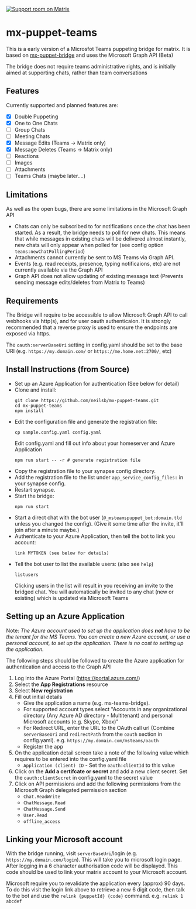 [![Support room on Matrix](https://img.shields.io/matrix/mx-puppet-bridge:sorunome.de.svg?label=%23mx-puppet-bridge%3Asorunome.de&logo=matrix&server_fqdn=sorunome.de)](https://matrix.to/#/#mx-puppet-bridge:sorunome.de)

# mx-puppet-teams
This is a early version of a Microsfot Teams puppeting bridge for matrix. It is based on [mx-puppet-bridge](https://github.com/Sorunome/mx-puppet-bridge) and uses the Microsoft Graph API (Beta)

The bridge does not require teams administrative rights, and is initially aimed at supporting chats, rather than team conversations

## Features

Currently supported and planned features are:

- [X] Double Puppeting
- [X] One to One Chats
- [ ] Group Chats
- [ ] Meeting Chats
- [X] Message Edits (Teams -> Matrix only)
- [X] Message Deletes (Teams -> Matrix only)
- [ ] Reactions
- [ ] Images
- [ ] Attachments
- [ ] Teams Chats (maybe later....)

## Limitations
As well as the open bugs, there are some limitations in the Microsoft Graph API

 - Chats can only be subscribed to for notifications once the chat has been started.  As a result, the bridge needs to poll for new chats.  This means that while messages in existing chats will be delivered almost instantly, new chats will only appear when polled for  (see config option `teams:newChatPollingPeriod`)
 - Attachments cannot currently be sent to MS Teams via Graph API.
 - Events (e.g. read receipts, presence, typing notificaions, etc) are not currently available via the Graph API
 - Graph API does not allow updating of existing message text  (Prevents sending message edits/deletes from Matrix to Teams)

## Requirements
The Bridge will require to be accessible to allow Microsoft Graph API to call webhooks via http(s), and for user oauth authenticaion.  It is strongly recommended that a reverse proxy is used to ensure the endpoints are exposed via https. 

The `oauth:serverBaseUri` setting in config.yaml should be set to the base URI  (e.g.  `https://my.domain.com/` or `https://me.home.net:2700/`, etc)


## Install Instructions (from Source)

*   Set up an Azure Application for authentication (See below for detail)
*   Clone and install:
    ```
    git clone https://github.com/neilsb/mx-puppet-teams.git
    cd mx-puppet-teams
    npm install
    ```
*   Edit the configuration file and generate the registration file:
    ```
    cp sample.config.yaml config.yaml
    ```
    Edit config.yaml and fill out info about your homeserver and Azure Application  
    ```
    npm run start -- -r # generate registration file
    ```
*   Copy the registration file to your synapse config directory.
*   Add the registration file to the list under `app_service_config_files:` in your synapse config.
*   Restart synapse.
*   Start the bridge:
    ```
    npm run start
    ```
*   Start a direct chat with the bot user (`@_msteamspuppet_bot:domain.tld` unless you changed the config).
    (Give it some time after the invite, it'll join after a minute maybe.)
*   Authenticate to your Azure Application, then tell the bot to link you account:
    ```
    link MYTOKEN (see below for details)
    ```
*   Tell the bot user to list the available users: (also see `help`)
    ```
    listusers
    ```
    Clicking users in the list will result in you receiving an invite to the bridged chat.  You will automatically be invited to any chat (new or existing) which is updated via Microsoft Teams 

## Setting up an Azure Application
Note: _The Azure account used to set up the application does **not** have to be the tenant for the MS Teams.  You can create a new Azure account, or use a personal account, to set up the application.  There is no cost to setting up the application._

The following steps should be followed to create the Azure application for authentication and access to the Graph API

1. Log into the Azure Portal (https://portal.azure.com/)
2. Select the **App Registrations** resource
3. Select **New registration**
4. Fill out initial details 
   * Give the application a name (e.g. ms-teams-bridge). 
   * For supported account types select "Accounts in any organizational directory (Any Azure AD directory - Multitenant) and personal Microsoft accounts (e.g. Skype, Xbox)"
   * For Redirect URL, enter the URL to the OAuth call url (Combine `serverBaseUri` and `redirectPath` from the `oauth` section in config.yaml).  e.g.  `https://my.domain.com/msteams/oauth`
   * Register the app
5. On the application detail screen take a note of the following value which requires to be entered into the config.yaml file
   * `Application (client) ID`  - Set the `oauth:clientId` to this value
6. Click on the **Add a certifcate or secret**  and add a new client secret.  Set the `oauth:clientSecret` in config.yaml to the secret value
7. Click on API permissions and add the following permissions from the Microsoft Graph delegated permission section
   * `Chat.ReadWrite`
   * `ChatMessage.Read`
   * `ChatMessage.Send`
   * `User.Read`
   * `offline_access`

## Linking your Microsoft account
With the bridge running, visit `serverBaseUri`/login (e.g. `https://my.domain.com/login`).  This will take you to microsoft login page.  After logging in a 6 character authorisation code will be displayed. This code should be used to link your matrix account to your Microsoft account.

Microsoft require you to revalidate the application every (approx) 90 days. To do this visit the login link above to retrieve a new 6 digit code, then talk to the bot and use the `relink {puppetId} {code}` command.   e.g. `relink 1 abcdef`
